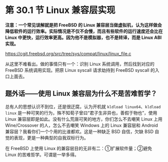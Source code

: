 # 第 30.1 节 Linux 兼容层实现

**注意：一个常见误解就是把 FreeBSD 的 Linux 兼容层当做虚拟机，认为这样做会降低软件的运行效率。实际情况是不仅不会慢，而且有些软件的运行速度还会比在 Linux 中更快，运行效率更高。因为他不是模拟器，也不是转译，而是 Linux ABI 实现。**

<https://cgit.freebsd.org/src/tree/sys/compat/linux/linux_file.c>

从这里不难看出。做的事情只有一个：识别 Linux 系统调用，然后找到对应的 FreeBSD 系统调用实现。把原 Linux syscall 请求劫持到 FreeBSD syscall 的入口上面去。

## 题外话——使用 Linux 兼容层为什么不是苦难哲学？

总有人的思想认识不到位，还是很迂腐，认为开机就 `kldload linux64`、`kldload linux` 是一种可笑的行为，殊不知荀子曾曰“君子生非异也，善假于物也”，使用 Linux 兼容层即是如此。没有什么荒唐可笑的地方，你们怎么不去嘲笑 Linux 上用 Wine/Crossover 的人，怎么不去嘲笑 Windows 上的 Linux 兼容层和 Android 兼容层？我看你们一个个用的比谁都欢。这是一种缺乏 BSD 自信，欠缺 BSD 自觉的表现，更是一种典型的自我双标行为。

在 FreeBSD 上使用 Linux 的兼容层目的无非有二：①扩展软件量；②避免 Linux 的苦难哲学。可谓是一举多得。
